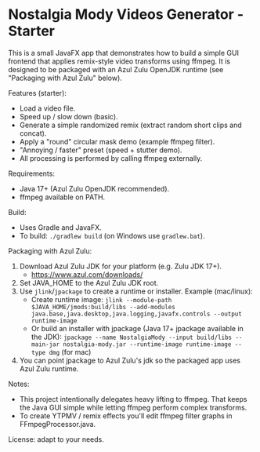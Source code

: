 # Nostalgia Mody Videos Generator - Starter

This is a small JavaFX app that demonstrates how to build a simple GUI frontend that applies remix-style video transforms using ffmpeg. It is designed to be packaged with an Azul Zulu OpenJDK runtime (see "Packaging with Azul Zulu" below).

Features (starter):
- Load a video file.
- Speed up / slow down (basic).
- Generate a simple randomized remix (extract random short clips and concat).
- Apply a "round" circular mask demo (example ffmpeg filter).
- "Annoying / faster" preset (speed + stutter demo).
- All processing is performed by calling ffmpeg externally.

Requirements:
- Java 17+ (Azul Zulu OpenJDK recommended).
- ffmpeg available on PATH.

Build:
- Uses Gradle and JavaFX.
- To build: `./gradlew build` (on Windows use `gradlew.bat`).

Packaging with Azul Zulu:
1. Download Azul Zulu JDK for your platform (e.g. Zulu JDK 17+).
   - https://www.azul.com/downloads/
2. Set JAVA_HOME to the Azul Zulu JDK root.
3. Use `jlink`/`jpackage` to create a runtime or installer. Example (mac/linux):
   - Create runtime image:
     `jlink --module-path $JAVA_HOME/jmods:build/libs --add-modules java.base,java.desktop,java.logging,javafx.controls --output runtime-image`
   - Or build an installer with jpackage (Java 17+ jpackage available in the JDK):
     `jpackage --name NostalgiaMody --input build/libs --main-jar nostalgia-mody.jar --runtime-image runtime-image --type dmg` (for mac)
4. You can point jpackage to Azul Zulu's jdk so the packaged app uses Azul Zulu runtime.

Notes:
- This project intentionally delegates heavy lifting to ffmpeg. That keeps the Java GUI simple while letting ffmpeg perform complex transforms.
- To create YTPMV / remix effects you'll edit ffmpeg filter graphs in FFmpegProcessor.java.

License: adapt to your needs.
```
